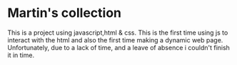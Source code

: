 # Martin's collection
This is a project using javascript,html & css. 
This is the first time using js to interact with the html and also the first time making a dynamic web page.
Unfortunately, due to a lack of time, and a leave of absence i couldn't finish it in time.
